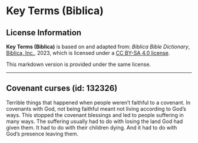 # Key Terms (Biblica)

## License Information

**Key Terms (Biblica)** is based on and adapted from: _Biblica Bible Dictionary_, [Biblica, Inc.](https://www.biblica.com/), 2023, which is licensed under a [CC BY-SA 4.0 license](https://creativecommons.org/licenses/by-sa/4.0/legalcode.en).

This markdown version is provided under the same license.



--------------------------------

## Covenant curses (id: 132326)

Terrible things that happened when people weren’t faithful to a covenant. In covenants with God, not being faithful meant not living according to God’s ways. This stopped the covenant blessings and led to people suffering in many ways. The suffering usually had to do with losing the land God had given them. It had to do with their children dying. And it had to do with God’s presence leaving them.


